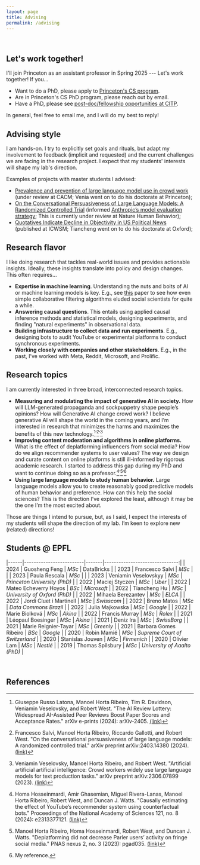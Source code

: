 ```yaml
---
layout: page
title: Advising
permalink: /advising
---
```


<br>

## Let's work together!


I'll join Princeton as an assistant professor in Spring 2025 --- Let's work together! If you...  

- Want to do a PhD, please apply to [Princeton's CS program](https://www.cs.princeton.edu/grad).
- Are in Princeton's CS PhD program, please reach out by email.
- Have a PhD, please see [post-doc/fellowship opportunities at CITP](https://citp.princeton.edu/programs/fellows/).

In general, feel free to email me, and I will do my best to reply!  
## Advising style

I am hands-on. 
I try to explicitly set goals  and rituals, 
but adapt my involvement to feedback (implicit and requested) 
and the current challenges we are facing in the research project. 
I expect that my students' interests will shape my lab's direction.  

Examples of projects with master students I advised:

- [Prevalence and prevention of large language model use in crowd work](https://arxiv.org/abs/2310.15683) (under review at CACM; Venia went on to do his doctorate at Princeton);
- [On the Conversational Persuasiveness of Large Language Models: A Randomized Controlled Trial](https://arxiv.org/abs/2403.14380) (informed [Anthropic’s model evaluation strategy](https://www.anthropic.com/news/measuring-model-persuasiveness); This is currently under review at Nature Human Behavior);
- [Quotatives Indicate Decline in Objectivity in US Political News](https://arxiv.org/abs/2210.15476) (published at ICWSM; Tiancheng went on to do his doctorate at Oxford);


## Research flavor


I like doing research that tackles real-world issues and provides actionable insights.
Ideally, these insights translate into policy and design changes. This often requires…

- **Expertise in machine learning**. Understanding the nuts and bolts of AI or machine learning models is key. E.g., see [this](https://ojs.aaai.org/index.php/ICWSM/article/view/22223) paper to see how even simple collaborative filtering algorithms eluded social scientists for quite a while.
- **Answering causal questions**. This entails using applied causal inference methods and statistical models, designing experiments, and finding "natural experiments" in observational data.
- **Building infrastructure to collect data and run experiments**. E.g., designing bots to audit YouTube or experimental platforms to conduct synchronous experiments.
- **Working closely with companies and other stakeholders**. E.g., in the past, I’ve worked with Meta, Reddit, Microsoft, and Prolific.

## Research topics

I am currently interested in three broad, interconnected research topics.
- **Measuring and modulating the impact of generative AI in society.** 
How will LLM-generated propaganda and sockpuppetry shape people’s opinions? How will Generative AI change crowd work? 
I believe generative AI will shape the world in the coming years, and I’m interested in research that minimizes the harms
and maximizes the benefits of this new technology.[^1]𝄒[^2]𝄒[^3]
- **Improving content moderation and algorithms in online platforms.** What is the effect of deplatforming influencers
from social media? How do we align recommender systems to user values? The way we design and curate content on online
platforms is still ill-informed by rigorous academic research. I started to address this gap during my PhD and want 
to continue doing so as a professor.[^4]𝄒[^5]𝄒[^6]
- **Using large language models to study human behavior.** Large language models allow you to create reasonably good
predictive models of human behavior and preference. How can this help the social sciences? This is the direction I’ve 
explored the least, although it may be the one I’m the most excited about.

Those are things I intend to pursue, but, as I said, I expect the interests of my students will shape the direction of 
my lab. I’m keen to explore new (related) directions!


## Students @ EPFL

|------|-------------------------|-------|-------------------------------:|
| 2024 | Guosheng Feng           | _MSc_ | DataBricks                     |
| 2023 | Francesco Salvi         | _MSc_ |                                |
| 2023 | Paula Rescala           | _MSc_ |                                |
| 2023 | Veniamin Veselovskyy    | _MSc_ |   _Princeton University (PhD)_ |
| 2022 | Maciej Styczen          | _MSc_ |                         _Uber_ |
| 2022 | Mateo Echeverry Hoyos   | _BSc_ |                    _Microsoft_ |
| 2022 | Tiancheng Hu            | _MSc_ |   _University of Oxford (PhD)_ |
| 2022 | Mihaela Berezantev      | _MSc_ |                         _ELCA_ |
| 2022 | Jordi Cluet i Martinell | _MSc_ |                     _Swisscom_ |
| 2022 | Breno Matos             | _MSc_ |          _Data Commons Brazil_ |
| 2022 | Julia Majkowska         | _MSc_ |                       _Google_ |
| 2022 | Marie Biolková          | _MSc_ |                        _Akina_ |
| 2022 | Francis Murray          | _MSc_ |                        _Rolex_ |
| 2021 | Léopaul Boesinger       | _MSc_ |                        _Akina_ |
| 2021 | Deniz Ira               | _MSc_ |                    _SwissBorg_ |
| 2021 | Marie Reignier-Tayar    | _MSc_ |                      _Greenly_ |
| 2021 | Barbara Gomes Ribeiro   | _BSc_ |                       _Google_ |
| 2020 | Robin Mamié             | _MSc_ | _Supreme Court of Switzerland_ |
| 2020 | Stanislas Jouven        | _MSc_ |                    _Firmenich_ |
| 2020 | Olivier Lam             | _MSc_ |                       _Nestlé_ |
| 2019 | Thomas Spilsbury        | _MSc_ |   _University of Aaalto (PhD)_ |

<br>

## References

[^1]: Giuseppe Russo Latona, Manoel Horta Ribeiro, Tim R. Davidson, Veniamin Veselovsky, and Robert West. "The AI Review Lottery: Widespread AI-Assisted Peer Reviews Boost Paper Scores and Acceptance Rates." arXiv e-prints (2024): arXiv-2405. [(link)](https://arxiv.org/abs/2405.02150)
[^2]: Francesco Salvi, Manoel Horta Ribeiro, Riccardo Gallotti, and Robert West. "On the conversational persuasiveness of large language models: A randomized controlled trial." arXiv preprint arXiv:2403.14380 (2024). [(link)](https://arxiv.org/abs/2403.14380)  
[^3]: Veniamin Veselovsky, Manoel Horta Ribeiro, and Robert West. "Artificial artificial artificial intelligence: Crowd workers widely use large language models for text production tasks." arXiv preprint arXiv:2306.07899 (2023). [(link)](https://arxiv.org/abs/2306.07899)  
[^4]: Homa Hosseinmardi, Amir Ghasemian, Miguel Rivera-Lanas, Manoel Horta Ribeiro, Robert West, and Duncan J. Watts. "Causally estimating the effect of YouTube’s recommender system using counterfactual bots." Proceedings of the National Academy of Sciences 121, no. 8 (2024): e2313377121.  [(link)](https://www.pnas.org/doi/full/10.1073/pnas.2313377121)  
[^5]: Manoel Horta Ribeiro, Homa Hosseinmardi, Robert West, and Duncan J. Watts. "Deplatforming did not decrease Parler users’ activity on fringe social media." PNAS nexus 2, no. 3 (2023): pgad035.  [(link)](https://academic.oup.com/pnasnexus/article/2/3/pgad035/7081430)
[^6]: My reference.




